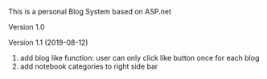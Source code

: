 This is a personal Blog System based on ASP.net

Version 1.0


Version 1.1 (2019-08-12)

  1. add blog like function: user can only click like button once for each blog
  2. add notebook categories to right side bar
  
  
